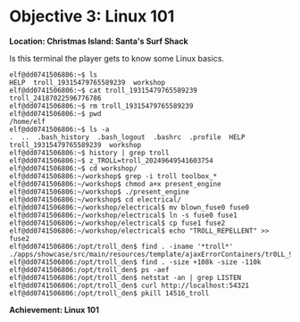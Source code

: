 # Objective 3: Linux 101
**Location: Christmas Island: Santa's Surf Shack**  

Is this terminal the player gets to know some Linux basics.

```
elf@dd0741506806:~$ ls
HELP  troll_19315479765589239  workshop
elf@dd0741506806:~$ cat troll_19315479765589239
troll_24187022596776786
elf@dd0741506806:~$ rm troll_19315479765589239  
elf@dd0741506806:~$ pwd
/home/elf
elf@dd0741506806:~$ ls -a
.  ..  .bash_history  .bash_logout  .bashrc  .profile  HELP  troll_19315479765589239  workshop
elf@dd0741506806:~$ history | grep troll  
elf@dd0741506806:~$ z_TROLL=troll_20249649541603754
elf@dd0741506806:~$ cd workshop/
elf@dd0741506806:~/workshop$ grep -i troll toolbox_*
elf@dd0741506806:~/workshop$ chmod a+x present_engine
elf@dd0741506806:~/workshop$ ./present_engine
elf@dd0741506806:~/workshop$ cd electrical/
elf@dd0741506806:~/workshop/electrical$ mv blown_fuse0 fuse0
elf@dd0741506806:~/workshop/electrical$ ln -s fuse0 fuse1
elf@dd0741506806:~/workshop/electrical$ cp fuse1 fuse2
elf@dd0741506806:~/workshop/electrical$ echo "TROLL_REPELLENT" >> fuse2
elf@dd0741506806:/opt/troll_den$ find . -iname '*troll*'  
./apps/showcase/src/main/resources/template/ajaxErrorContainers/tr0LL_9528909612014411
elf@dd0741506806:/opt/troll_den$ find . -size +108k -size -110k
elf@dd0741506806:/opt/troll_den$ ps -aef
elf@dd0741506806:/opt/troll_den$ netstat -an | grep LISTEN
elf@dd0741506806:/opt/troll_den$ curl http://localhost:54321
elf@dd0741506806:/opt/troll_den$ pkill 14516_troll
```

**Achievement: Linux 101**

<!--stackedit_data:
eyJoaXN0b3J5IjpbLTMwMDIwNjY2MywxNDk2NjczMzM0LC0yMD
EwMTkyNjNdfQ==
-->